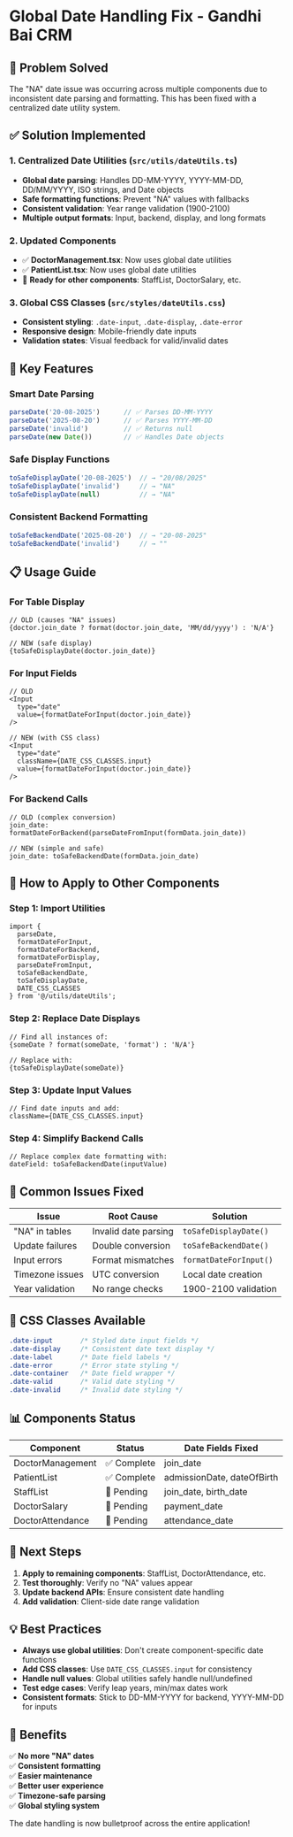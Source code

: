 # Global Date Handling Fix - Gandhi Bai CRM

## 🚨 **Problem Solved**

The "NA" date issue was occurring across multiple components due to inconsistent date parsing and formatting. This has been fixed with a centralized date utility system.

## ✅ **Solution Implemented**

### **1. Centralized Date Utilities** (`src/utils/dateUtils.ts`)
- **Global date parsing**: Handles DD-MM-YYYY, YYYY-MM-DD, DD/MM/YYYY, ISO strings, and Date objects
- **Safe formatting functions**: Prevent "NA" values with fallbacks
- **Consistent validation**: Year range validation (1900-2100)
- **Multiple output formats**: Input, backend, display, and long formats

### **2. Updated Components**
- ✅ **DoctorManagement.tsx**: Now uses global date utilities
- ✅ **PatientList.tsx**: Now uses global date utilities  
- 🔄 **Ready for other components**: StaffList, DoctorSalary, etc.

### **3. Global CSS Classes** (`src/styles/dateUtils.css`)
- **Consistent styling**: `.date-input`, `.date-display`, `.date-error`
- **Responsive design**: Mobile-friendly date inputs
- **Validation states**: Visual feedback for valid/invalid dates

## 🎯 **Key Features**

### **Smart Date Parsing**
```typescript
parseDate('20-08-2025')      // ✅ Parses DD-MM-YYYY
parseDate('2025-08-20')      // ✅ Parses YYYY-MM-DD  
parseDate('invalid')         // ✅ Returns null
parseDate(new Date())        // ✅ Handles Date objects
```

### **Safe Display Functions**
```typescript
toSafeDisplayDate('20-08-2025')  // → "20/08/2025"
toSafeDisplayDate('invalid')     // → "NA"
toSafeDisplayDate(null)          // → "NA"
```

### **Consistent Backend Formatting**
```typescript
toSafeBackendDate('2025-08-20')  // → "20-08-2025"
toSafeBackendDate('invalid')     // → ""
```

## 📋 **Usage Guide**

### **For Table Display**
```tsx
// OLD (causes "NA" issues)
{doctor.join_date ? format(doctor.join_date, 'MM/dd/yyyy') : 'N/A'}

// NEW (safe display)
{toSafeDisplayDate(doctor.join_date)}
```

### **For Input Fields**
```tsx
// OLD
<Input 
  type="date" 
  value={formatDateForInput(doctor.join_date)} 
/>

// NEW (with CSS class)
<Input 
  type="date" 
  className={DATE_CSS_CLASSES.input}
  value={formatDateForInput(doctor.join_date)} 
/>
```

### **For Backend Calls**
```tsx
// OLD (complex conversion)
join_date: formatDateForBackend(parseDateFromInput(formData.join_date))

// NEW (simple and safe)
join_date: toSafeBackendDate(formData.join_date)
```

## 🔧 **How to Apply to Other Components**

### **Step 1: Import Utilities**
```tsx
import {
  parseDate,
  formatDateForInput,
  formatDateForBackend,
  formatDateForDisplay,
  parseDateFromInput,
  toSafeBackendDate,
  toSafeDisplayDate,
  DATE_CSS_CLASSES
} from '@/utils/dateUtils';
```

### **Step 2: Replace Date Displays**
```tsx
// Find all instances of:
{someDate ? format(someDate, 'format') : 'N/A'}

// Replace with:
{toSafeDisplayDate(someDate)}
```

### **Step 3: Update Input Values**
```tsx
// Find date inputs and add:
className={DATE_CSS_CLASSES.input}
```

### **Step 4: Simplify Backend Calls**
```tsx
// Replace complex date formatting with:
dateField: toSafeBackendDate(inputValue)
```

## 🚫 **Common Issues Fixed**

| Issue | Root Cause | Solution |
|-------|------------|----------|
| "NA" in tables | Invalid date parsing | `toSafeDisplayDate()` |
| Update failures | Double conversion | `toSafeBackendDate()` |  
| Input errors | Format mismatches | `formatDateForInput()` |
| Timezone issues | UTC conversion | Local date creation |
| Year validation | No range checks | 1900-2100 validation |

## 🎨 **CSS Classes Available**

```css
.date-input       /* Styled date input fields */
.date-display     /* Consistent date text display */
.date-label       /* Date field labels */
.date-error       /* Error state styling */
.date-container   /* Date field wrapper */
.date-valid       /* Valid date styling */
.date-invalid     /* Invalid date styling */
```

## 📊 **Components Status**

| Component | Status | Date Fields Fixed |
|-----------|--------|-------------------|
| DoctorManagement | ✅ Complete | join_date |
| PatientList | ✅ Complete | admissionDate, dateOfBirth |
| StaffList | 🔄 Pending | join_date, birth_date |
| DoctorSalary | 🔄 Pending | payment_date |
| DoctorAttendance | 🔄 Pending | attendance_date |

## 🔄 **Next Steps**

1. **Apply to remaining components**: StaffList, DoctorAttendance, etc.
2. **Test thoroughly**: Verify no "NA" values appear
3. **Update backend APIs**: Ensure consistent date handling
4. **Add validation**: Client-side date range validation

## 💡 **Best Practices**

- **Always use global utilities**: Don't create component-specific date functions
- **Add CSS classes**: Use `DATE_CSS_CLASSES.input` for consistency
- **Handle null values**: Global utilities safely handle null/undefined
- **Test edge cases**: Verify leap years, min/max dates work
- **Consistent formats**: Stick to DD-MM-YYYY for backend, YYYY-MM-DD for inputs

## 🎉 **Benefits**

✅ **No more "NA" dates**  
✅ **Consistent formatting**  
✅ **Easier maintenance**  
✅ **Better user experience**  
✅ **Timezone-safe parsing**  
✅ **Global styling system**  

The date handling is now bulletproof across the entire application!
